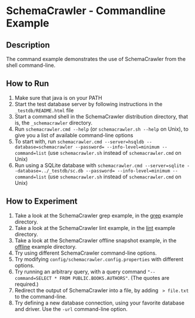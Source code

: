 # SchemaCrawler - Commandline Example

## Description
The command example demonstrates the use of SchemaCrawler from the shell command-line.

## How to Run
1. Make sure that java is on your PATH
2. Start the test database server by following instructions in the `_testdb/README.html` file
3. Start a command shell in the SchemaCrawler distribution directory, that is, the `_schemacrawler` directory. 
4. Run `schemacrawler.cmd --help` (or `schemacrawler.sh --help` on Unix), to give you a list of available command-line options 
5. To start with, run 
   `schemacrawler.cmd --server=hsqldb --database=schemacrawler --password= --info-level=minimum --command=list` 
   (use `schemacrawler.sh` instead of `schemacrawler.cmd` on Unix)
6. Run using a SQLite database with 
   `schemacrawler.cmd --server=sqlite --database=../_testdb/sc.db --password= --info-level=minimum --command=list` 
   (use `schemacrawler.sh` instead of `schemacrawler.cmd` on Unix)
   
## How to Experiment
1. Take a look at the SchemaCrawler grep example, in the [grep](../grep/grep-readme.html) example directory. 
2. Take a look at the SchemaCrawler lint example, in the [lint](../lint/lint-readme.html) example directory. 
3. Take a look at the SchemaCrawler offline snapshot example, in the [offline](../offline/offline-readme.html) example directory. 
4. Try using different SchemaCrawler command-line options.
5. Try modifying `config/schemacrawler.config.properties` with different options. 
6. Try running an arbitrary query, with a query command `"--command=SELECT * FROM PUBLIC.BOOKS.AUTHORS"`. 
   (The quotes are required.) 
7. Redirect the output of SchemaCrawler into a file, by adding ` > file.txt` to the command-line. 
8. Try defining a new database connection, using your favorite database and driver. 
   Use the `-url` command-line option.
